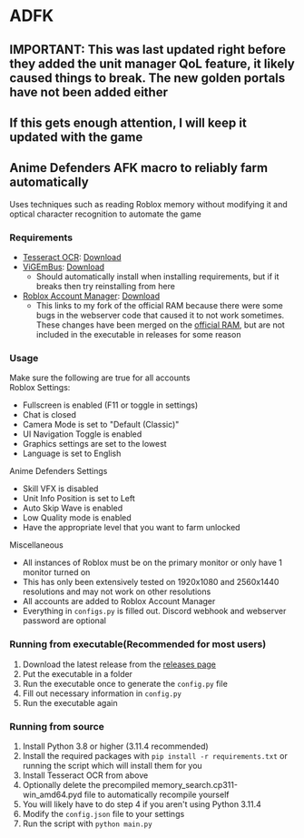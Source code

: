 # ADFK

## IMPORTANT: This was last updated right before they added the unit manager QoL feature, it likely caused things to break. The new golden portals have not been added either
## If this gets enough attention, I will keep it updated with the game
## Anime Defenders AFK macro to reliably farm automatically

Uses techniques such as reading Roblox memory without modifying it and optical character recognition to automate the game

### Requirements
* [Tesseract OCR](https://github.com/tesseract-ocr/tesseract): [Download](https://github.com/UB-Mannheim/tesseract/releases/download/v5.4.0.20240606/tesseract-ocr-w64-setup-5.4.0.20240606.exe)
* [ViGEmBus](https://github.com/nefarius/ViGEmBus): [Download](https://github.com/nefarius/ViGEmBus/releases/download/v1.22.0/ViGEmBus_1.22.0_x64_x86_arm64.exe)
  * Should automatically install when installing requirements, but if it breaks then try reinstalling from here
* [Roblox Account Manager](https://github.com/Campionnn/Roblox-Account-Manager): [Download](https://github.com/Campionnn/Roblox-Account-Manager/releases/tag/3.6.2)
  * This links to my fork of the official RAM because there were some bugs in the webserver code that caused it to not work sometimes. These changes have been merged on the [official RAM](https://github.com/ic3w0lf22/Roblox-Account-Manager/pull/413), but are not included in the executable in releases for some reason

### Usage
Make sure the following are true for all accounts  
Roblox Settings:
* Fullscreen is enabled (F11 or toggle in settings)
* Chat is closed
* Camera Mode is set to "Default (Classic)"
* UI Navigation Toggle is enabled
* Graphics settings are set to the lowest
* Language is set to English

Anime Defenders Settings
* Skill VFX is disabled
* Unit Info Position is set to Left
* Auto Skip Wave is enabled
* Low Quality mode is enabled
* Have the appropriate level that you want to farm unlocked

Miscellaneous
* All instances of Roblox must be on the primary monitor or only have 1 monitor turned on
* This has only been extensively tested on 1920x1080 and 2560x1440 resolutions and may not work on other resolutions
* All accounts are added to Roblox Account Manager
* Everything in `configs.py` is filled out. Discord webhook and webserver password are optional

### Running from executable(Recommended for most users)
1. Download the latest release from the [releases page](https://github.com/Campionnn/ADFK/releases)
2. Put the executable in a folder
3. Run the executable once to generate the `config.py` file 
4. Fill out necessary information in `config.py`
5. Run the executable again

### Running from source
1. Install Python 3.8 or higher (3.11.4 recommended)
2. Install the required packages with `pip install -r requirements.txt` or running the script which will install them for you
3. Install Tesseract OCR from above
4. Optionally delete the precompiled memory_search.cp311-win_amd64.pyd file to automatically recompile yourself
5. You will likely have to do step 4 if you aren't using Python 3.11.4
6. Modify the `config.json` file to your settings
7. Run the script with `python main.py`
